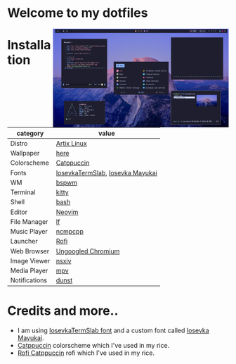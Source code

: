 # Welcome to my dotfiles
<img align="right" src="./assets/rice.png" width="400px">

# Installation

category        | value
---             | ---
Distro          | [Artix Linux](https://artixlinux.org/)
Wallpaper       | [here](../misc/walls)
Colorscheme     | [Catppuccin](https://github.com/catppuccin/catppuccin)
Fonts           | [IosevkaTermSlab](https://github.com/ryanoasis/nerd-fonts/releases/download/v3.1.1/IosevkaTermSlab.zip), [Iosevka Mayukai](https://github.com/Iosevka-Mayukai/Iosevka-Mayukai)
WM              | [bspwm](https://github.com/baskerville/bspwm)
Terminal        | [kitty](https://github.com/kovidgoyal/kitty)
Shell           | [bash](https://github.com/gitGNU/gnu_bash)
Editor          | [Neovim](https://neovim.io)
File Manager    | [lf](https://github.com/gokcehan/lf)
Music Player    | [ncmpcpp](https://github.com/munguua/ncmpcpp-ueberzug)
Launcher        | [Rofi](https://github.com/davatorium/rofi)
Web Browser     | [Ungoogled Chromium](https://github.com/ungoogled-software/ungoogled-chromium)
Image Viewer    | [nsxiv](https://github.com/nsxiv/nsxiv)
Media Player    | [mpv](https://mpv.io/)
Notifications   | [dunst](https://dunst-project.org/)

# Credits and more..  
- I am using [IosevkaTermSlab font](https://github.com/ryanoasis/nerd-fonts/releases/download/v3.1.1/IosevkaTermSlab.zip) and a custom font called [Iosevka Mayukai](https://github.com/Iosevka-Mayukai/Iosevka-Mayukai).
- [Catppuccin](https://github.com/catppuccin/catppuccin) colorscheme which I've used in my rice.
- [Rofi Catppuccin](https://github.com/catppuccin/rofi) rofi which I've used in my rice.
